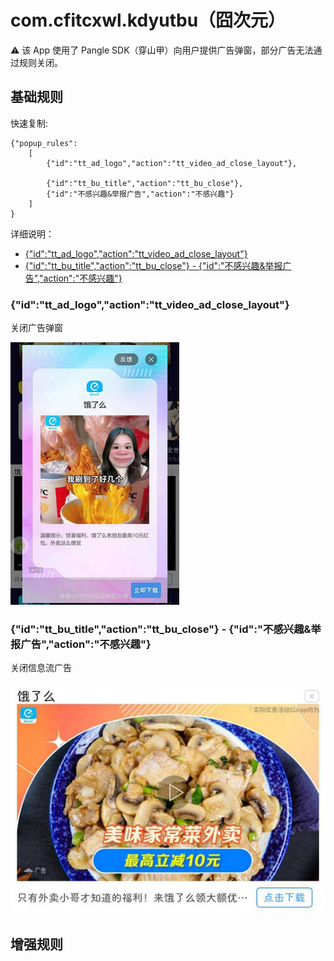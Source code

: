 # com.cfitcxwl.kdyutbu（囧次元）

⚠ 该 App 使用了 Pangle SDK（穿山甲）向用户提供广告弹窗，部分广告无法通过规则关闭。

## 基础规则

快速复制:
```
{"popup_rules":
    [
        {"id":"tt_ad_logo","action":"tt_video_ad_close_layout"},

        {"id":"tt_bu_title","action":"tt_bu_close"},
        {"id":"不感兴趣&举报广告","action":"不感兴趣"}
    ]
}
```
详细说明：
- [{"id":"tt_ad_logo","action":"tt_video_ad_close_layout"}](#idtt_ad_logoactiontt_video_ad_close_layout)
- [{"id":"tt_bu_title","action":"tt_bu_close"} - {"id":"不感兴趣&举报广告","action":"不感兴趣"}](#idtt_bu_titleactiontt_bu_close---id不感兴趣举报广告action不感兴趣)

### {"id":"tt_ad_logo","action":"tt_video_ad_close_layout"}
关闭广告弹窗

![](./assets/广告弹窗.jpg)

### {"id":"tt_bu_title","action":"tt_bu_close"} - {"id":"不感兴趣&举报广告","action":"不感兴趣"}
关闭信息流广告

![](./assets/信息流广告.jpg)

## 增强规则
